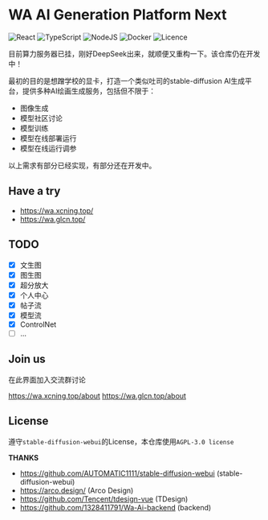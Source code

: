# WA AI Generation Platform Next

![React](https://img.shields.io/badge/react-58C4DC?style=for-the-badge&logo=react&logoColor=white)
![TypeScript](https://img.shields.io/badge/typescript-%23007ACC.svg?style=for-the-badge&logo=typescript&logoColor=white)
![NodeJS](https://img.shields.io/badge/node.js-6DA55F?style=for-the-badge&logo=node.js&logoColor=white)
![Docker](https://img.shields.io/badge/docker-%230db7ed.svg?style=for-the-badge&logo=docker&logoColor=white)
![Licence](https://img.shields.io/badge/license-AGPL_3.0-green?style=for-the-badge)

目前算力服务器已挂，刚好DeepSeek出来，就顺便又重构一下。该仓库仍在开发中！

最初的目的是想蹭学校的显卡，打造一个类似吐司的stable-diffusion AI生成平台，提供多种AI绘画生成服务，包括但不限于：

- 图像生成
- 模型社区讨论
- 模型训练
- 模型在线部署运行
- 模型在线运行调参

以上需求有部分已经实现，有部分还在开发中。

## Have a try

- https://wa.xcning.top/
- https://wa.glcn.top/

## TODO

- [x] 文生图
- [x] 图生图
- [x] 超分放大
- [x] 个人中心
- [x] 帖子流
- [x] 模型流
- [x] ControlNet
- [ ] ...

## Join us

在此界面加入交流群讨论

https://wa.xcning.top/about
https://wa.glcn.top/about

## License

遵守`stable-diffusion-webui`的License，本仓库使用`AGPL-3.0 license`

**THANKS**

- https://github.com/AUTOMATIC1111/stable-diffusion-webui (stable-diffusion-webui)
- https://arco.design/ (Arco Design)
- https://github.com/Tencent/tdesign-vue (TDesign)
- https://github.com/1328411791/Wa-Ai-backend (backend)

